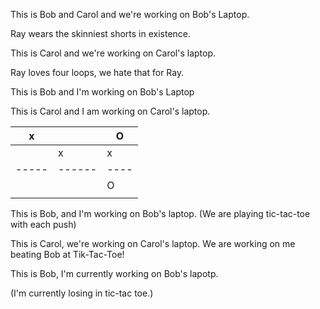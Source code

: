 This is Bob and Carol and we're working on Bob's Laptop.

Ray wears the skinniest shorts in existence.


This is Carol and we're working on Carol's laptop.

Ray loves four loops, we hate that for Ray.

This is Bob and I'm working on Bob's Laptop

This is Carol and I am working on Carol's laptop.

   x |      | O
-----|------|----
     |  x   | x
-----|------|----
     |      | O
     |      | 

This is Bob, and I'm working on Bob's laptop.
(We are playing tic-tac-toe with each push)

This is Carol, we're working on Carol's laptop.
We are working on me beating Bob at Tik-Tac-Toe!

This is Bob, I'm currently working on Bob's lapotp.

(I'm currently losing in tic-tac toe.)